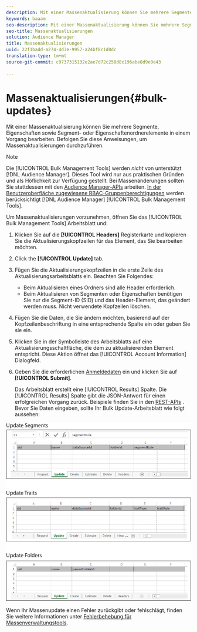 ```yaml
---
description: Mit einer Massenaktualisierung können Sie mehrere Segmente, Eigenschaften sowie Segment- oder Eigenschaftenordnerelemente in einem Vorgang bearbeiten. Befolgen Sie diese Anweisungen, um Massenaktualisierungen durchzuführen.
keywords: baaam
seo-description: Mit einer Massenaktualisierung können Sie mehrere Segmente, Eigenschaften sowie Segment- oder Eigenschaftenordnerelemente in einem Vorgang bearbeiten. Befolgen Sie diese Anweisungen, um Massenaktualisierungen durchzuführen.
seo-title: Massenaktualisierungen
solution: Audience Manager
title: Massenaktualisierungen
uuid: 22f1badd-a274-4d3e-9957-a24bf8c1d0dc
translation-type: tm+mt
source-git-commit: c9737315132e2ae7d72c250d8c196abe8d9e0e43

---
```



# Massenaktualisierungen{#bulk-updates}

Mit einer Massenaktualisierung können Sie mehrere Segmente, Eigenschaften sowie Segment- oder Eigenschaftenordnerelemente in einem Vorgang bearbeiten. Befolgen Sie diese Anweisungen, um Massenaktualisierungen durchzuführen.

<!-- 

t_bulk_updates.xml

 -->

>[!NOTE]
>
>Die [!UICONTROL Bulk Management Tools] werden *nicht* von unterstützt [!DNL Audience Manager]. Dieses Tool wird nur aus praktischen Gründen und als Höflichkeit zur Verfügung gestellt. Bei Massenänderungen sollten Sie stattdessen mit den [Audience Manager-APIs](../../api/rest-api-main/aam-api-getting-started.md) arbeiten. [In der Benutzeroberfläche zugewiesene RBAC-Gruppenberechtigungen](../../features/administration/administration-overview.md) werden berücksichtigt [!DNL Audience Manager] [!UICONTROL Bulk Management Tools].

Um Massenaktualisierungen vorzunehmen, öffnen Sie das [!UICONTROL Bulk Management Tools] Arbeitsblatt und:

1. Klicken Sie auf die **[!UICONTROL Headers]** Registerkarte und kopieren Sie die Aktualisierungskopfzeilen für das Element, das Sie bearbeiten möchten.
1. Click the **[!UICONTROL Update]** tab.
1. Fügen Sie die Aktualisierungskopfzeilen in die erste Zeile des Aktualisierungsarbeitsblatts ein. Beachten Sie Folgendes:

   * Beim Aktualisieren eines Ordners sind alle Header erforderlich.
   * Beim Aktualisieren von Segmenten oder Eigenschaften benötigen Sie nur die Segment-ID (SID) und das Header-Element, das geändert werden muss. Nicht verwendete Kopfzeilen löschen.

1. Fügen Sie die Daten, die Sie ändern möchten, basierend auf der Kopfzeilenbeschriftung in eine entsprechende Spalte ein oder geben Sie sie ein.
1. Klicken Sie in der Symbolleiste des Arbeitsblatts auf eine Aktualisierungsschaltfläche, die dem zu aktualisierenden Element entspricht.
Diese Aktion öffnet das [!UICONTROL Account Information] Dialogfeld.

1. Geben Sie die erforderlichen [Anmeldedaten](../../reference/bulk-management-tools/bulk-management-intro.md#auth-reqs) ein und klicken Sie auf **[!UICONTROL Submit]**.

   Das Arbeitsblatt erstellt eine [!UICONTROL Results] Spalte. Die [!UICONTROL Results] Spalte gibt die JSON-Antwort für einen erfolgreichen Vorgang zurück. Beispiele finden Sie in den [REST-APIs](../../api/rest-api-main/rest-api-main.md) . Bevor Sie Daten eingeben, sollte Ihr Bulk Update-Arbeitsblatt wie folgt aussehen:

![](assets/update.png)

Wenn Ihr Massenupdate einen Fehler zurückgibt oder fehlschlägt, finden Sie weitere Informationen unter [Fehlerbehebung für Massenverwaltungstools](../../reference/bulk-management-tools/bulk-troubleshooting.md).
